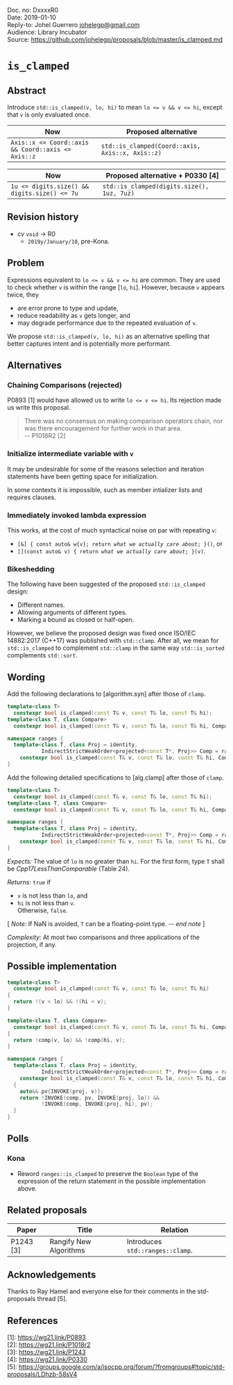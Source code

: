 Doc. no:  DxxxxR0 \
Date:     2019-01-10 \
Reply-to: Johel Guerrero <johelegp@gmail.com> \
Audience: Library Incubator \
Source:   https://github.com/johelegp/proposals/blob/master/is_clamped.md

# `is_clamped`

## Abstract

Introduce `std::is_clamped(v, lo, hi)` to mean `lo <= v && v <= hi`,
except that `v` is only evaluated once.

| Now                                                | Proposed alternative                             |
| -------------------------------------------------- | ------------------------------------------------ |
| `Axis::x <= Coord::axis && Coord::axis <= Axis::z` | `std::is_clamped(Coord::axis, Axis::x, Axis::z)` |

| Now                                          | Proposed alternative + P0330 [4]           |
| -------------------------------------------- | ------------------------------------------ |
| `1u <= digits.size() && digits.size() <= 7u` | `std::is_clamped(digits.size(), 1uz, 7uz)` |

## Revision history

- _cv_ `void` -> R0
    + `2019y/January/10`, pre-Kona.

## Problem

Expressions equivalent to `lo <= v && v <= hi` are common.
They are used to check whether `v` is within the range [`lo`, `hi`].
However, because `v` appears twice, they
- are error prone to type and update,
- reduce readability as `v` gets longer, and
- may degrade performance due to the repeated evaluation of `v`.

We propose `std::is_clamped(v, lo, hi)` as an alternative spelling
that better captures intent and is potentially more performant.

## Alternatives

### Chaining Comparisons (rejected)

P0893 [1] would have allowed us to write `lo <= v <= hi`.
Its rejection made us write this proposal.

> There was no consensus on making comparison operators chain,
> nor was there encouragement for further work in that area. \
> -- P1018R2 [2]

### Initialize intermediate variable with `v`

It may be undesirable for some of the reasons
selection and iteration statements have been getting space for initialization.

In some contexts it is impossible,
such as member intializer lists and requires clauses.

### Immediately invoked lambda expression

This works, at the cost of much syntactical noise on par with repeating `v`:
- `[&] { const auto& w{v}; return `_`what we actually care about`_`; }()`, or
- `[](const auto& v) { return `_`what we actually care about`_`; }(v)`.

### Bikeshedding

The following have been suggested of the proposed `std::is_clamped` design:
- Different names.
- Allowing arguments of different types.
- Marking a bound as closed or half-open.

However, we believe the proposed design was fixed
once ISO/IEC 14882:2017 (C++17) was published with `std::clamp`.
After all, we mean for `std::is_clamped` to complement `std::clamp`
in the same way `std::is_sorted` complements `std::sort`.

## Wording

Add the following declarations to [algorithm.syn] after those of `clamp`.

```C++
template<class T>
  constexpr bool is_clamped(const T& v, const T& lo, const T& hi);
template<class T, class Compare>
  constexpr bool is_clamped(const T& v, const T& lo, const T& hi, Compare comp);

namespace ranges {
  template<class T, class Proj = identity,
           IndirectStrictWeakOrder<projected<const T*, Proj>> Comp = ranges::less<>>
    constexpr bool is_clamped(const T& v, const T& lo, const T& hi, Comp comp = {}, Proj proj = {});
}
```

Add the following detailed specifications to [alg.clamp] after those of `clamp`.

```C++
template<class T>
  constexpr bool is_clamped(const T& v, const T& lo, const T& hi);
template<class T, class Compare>
  constexpr bool is_clamped(const T& v, const T& lo, const T& hi, Compare comp);

namespace ranges {
  template<class T, class Proj = identity,
           IndirectStrictWeakOrder<projected<const T*, Proj>> Comp = ranges::less<>>
    constexpr bool is_clamped(const T& v, const T& lo, const T& hi, Comp comp = {}, Proj proj = {});
}
```
_Expects:_ The value of `lo` is no greater than `hi`.
For the first form, type `T` shall be _Cpp17LessThanComparable_ (Table 24).

_Returns:_ `true` if
- `v` is not less than `lo`, and
- `hi` is not less than `v`. \
Otherwise, `false`.

[ _Note:_ If NaN is avoided, `T` can be a floating-point type. -- _end note_ ]

_Complexity:_ At most two comparisons and
three applications of the projection, if any.

## Possible implementation

```C++
template<class T>
  constexpr bool is_clamped(const T& v, const T& lo, const T& hi)
{
  return !(v < lo) && !(hi < v);
}

template<class T, class Compare>
  constexpr bool is_clamped(const T& v, const T& lo, const T& hi, Compare comp)
{
  return !comp(v, lo) && !comp(hi, v);
}

namespace ranges {
  template<class T, class Proj = identity,
           IndirectStrictWeakOrder<projected<const T*, Proj>> Comp = ranges::less<>>
    constexpr bool is_clamped(const T& v, const T& lo, const T& hi, Comp comp = {}, Proj proj = {})
  {
    auto&& pv{INVOKE(proj, v)};
    return !INVOKE(comp, pv, INVOKE(proj, lo)) &&
           !INVOKE(comp, INVOKE(proj, hi), pv);
  }
}
```

## Polls

### Kona

- Reword `ranges::is_clamped` to preserve the `Boolean` type of the
  expression of the return statement in the possible implementation above.

## Related proposals

| Paper     | Title                  | Relation                         |
| --------- | ---------------------- | -------------------------------- |
| P1243 [3] | Rangify New Algorithms | Introduces `std::ranges::clamp`. |

## Acknowledgements

Thanks to
Ray Hamel
and everyone else for their comments in the std-proposals thread [5].

## References

\[1]: https://wg21.link/P0893 \
\[2]: https://wg21.link/P1018r2 \
\[3]: https://wg21.link/P1243 \
\[4]: https://wg21.link/P0330 \
\[5]: https://groups.google.com/a/isocpp.org/forum/?fromgroups#!topic/std-proposals/LDhzb-58sV4
